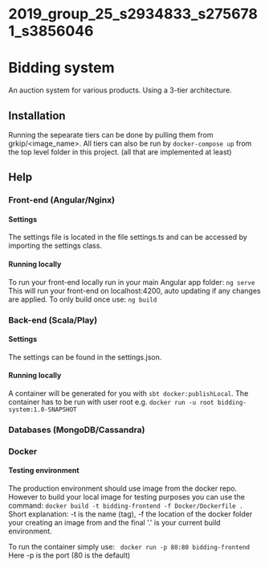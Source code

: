 # 2019_group_25_s2934833_s2756781_s3856046

# Bidding system
An auction system for various products. Using a 3-tier architecture.


## Installation
Running the sepearate tiers can be done by pulling them from grkip/<image_name>. All tiers can also be run by ``docker-compose up`` from the top level folder in this project. (all that are implemented at least)

## Help

### Front-end (Angular/Nginx)

#### Settings
The settings file is located in the file settings.ts and can be accessed by importing the settings class.

#### Running locally
To run your front-end locally run in your main Angular app folder: ``ng serve``
This will run your front-end on localhost:4200, auto updating if any changes are applied.
To only build once use: ``ng build``

### Back-end (Scala/Play)

#### Settings
The settings can be found in the settings.json.

#### Running locally
A container will be generated for you with ``sbt docker:publishLocal``. The container has to be run with user root e.g. ``docker run -u root bidding-system:1.0-SNAPSHOT``

### Databases (MongoDB/Cassandra)

### Docker

#### Testing environment
The production environment should use image from the docker repo. However to build your local image for testing purposes you can use the command:
 `` docker build -t bidding-frontend -f Docker/Dockerfile . `` 
Short explanation:  -t is the name (tag), -f the location of the docker folder your creating an image from and the final '.' is your current build environment. 

To run the container simply use: `` docker run -p 80:80 bidding-frontend``
Here -p is the port (80 is the default)
